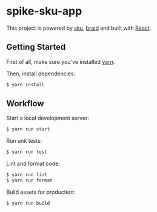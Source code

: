 # spike-sku-app

This project is powered by [sku](https://github.com/seek-oss/sku), [braid](https://github.com/seek-oss/braid-design-system) and built with [React](https://facebook.github.io/react).

## Getting Started

First of all, make sure you&#39;ve installed [yarn](https://classic.yarnpkg.com/en/docs/install).

Then, install dependencies:

```sh
$ yarn install
```

## Workflow

Start a local development server:

```bash
$ yarn run start
```

Run unit tests:

```bash
$ yarn run test
```

Lint and format code:

```bash
$ yarn run lint
$ yarn run format
```

Build assets for production:

```bash
$ yarn run build
```
